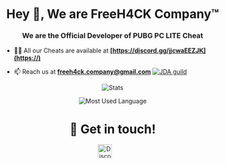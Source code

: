 <h1 align="center">Hey 👋, We are FreeH4CK Company™</h1>
<h3 align="center">We are the Official Developer of PUBG PC LITE Cheat</h3>

- 👨‍💻 All our Cheats are available at **[https://discord.gg/jjcwaEEZJK](https://)**

- 📫 Reach us at **[freeh4ck.company@gmail.com](https://mail.google.com/mail/u/0/?view=cm&fs=1&to=freeh4ck.company@gmail.com)**
[![JDA guild](https://discordapp.com/api/guilds/125227483518861312/embed.png?style=banner2)](https://discord.gg/jtAWrzU)
 <p align="center"> <img align="center" src="https://github-readme-stats.codestackr.vercel.app/api?username=freeh4ckcompany&show_icons=true&hide_border=true&theme=tokyonight" alt="Stats" /></p>
<p align="center"> <img align="center" src="https://github-readme-stats.vercel.app/api/top-langs/?username=freeh4ckcompany&show_icons=true&hide_border=true&theme=tokyonight" alt="Most Used Language" /></p>

<h1 align="center">🤝 Get in touch!</h1>
<p align="center">
<a href="https://discord.gg/jjcwaEEZJK" target="_blank"><img alt="Discord" title="Discord" height="32" width="32" src="https://raw.githubusercontent.com/peterthehan/peterthehan/master/assets/discord.svg"></a>&nbsp;&nbsp;&nbsp;&nbsp;&nbsp;&nbsp;&nbsp;&nbsp;&nbsp;
</p>
